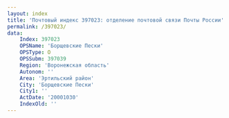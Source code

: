 ```yaml
---
layout: index
title: 'Почтовый индекс 397023: отделение почтовой связи Почты России'
permalink: /397023/
data:
    Index: 397023
    OPSName: 'Борщевские Пески'
    OPSType: О
    OPSSubm: 397039
    Region: 'Воронежская область'
    Autonom: ''
    Area: 'Эртильский район'
    City: 'Борщевские Пески'
    City1: ''
    ActDate: '20001030'
    IndexOld: ''
---
```


